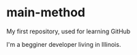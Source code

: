# main-method
My first repository, used for learning GitHub

I'm a begginer developer living in Illinois.
